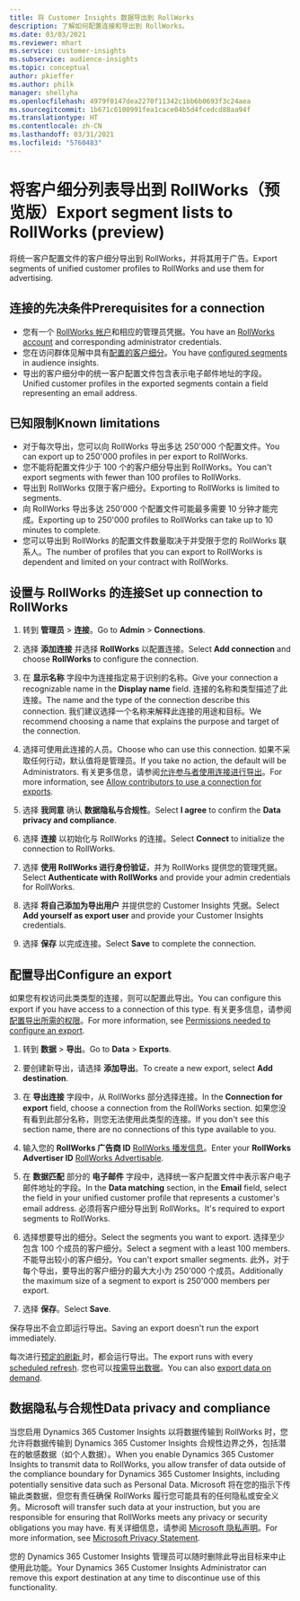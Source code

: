 ```yaml
---
title: 将 Customer Insights 数据导出到 RollWorks
description: 了解如何配置连接和导出到 RollWorks。
ms.date: 03/03/2021
ms.reviewer: mhart
ms.service: customer-insights
ms.subservice: audience-insights
ms.topic: conceptual
author: pkieffer
ms.author: philk
manager: shellyha
ms.openlocfilehash: 4979f0147dea2270f11342c1bb6b0693f3c24aea
ms.sourcegitcommit: 1b671c6100991fea1cace04b5d4fcedcd88aa94f
ms.translationtype: HT
ms.contentlocale: zh-CN
ms.lasthandoff: 03/31/2021
ms.locfileid: "5760483"
---
```

# <a name="export-segment-lists-to-rollworks-preview"></a><span data-ttu-id="6c9b6-103">将客户细分列表导出到 RollWorks（预览版）</span><span class="sxs-lookup"><span data-stu-id="6c9b6-103">Export segment lists to RollWorks (preview)</span></span>

<span data-ttu-id="6c9b6-104">将统一客户配置文件的客户细分导出到 RollWorks，并将其用于广告。</span><span class="sxs-lookup"><span data-stu-id="6c9b6-104">Export segments of unified customer profiles to RollWorks and use them for advertising.</span></span> 

## <a name="prerequisites-for-a-connection"></a><span data-ttu-id="6c9b6-105">连接的先决条件</span><span class="sxs-lookup"><span data-stu-id="6c9b6-105">Prerequisites for a connection</span></span>

-   <span data-ttu-id="6c9b6-106">您有一个 [RollWorks 帐户](https://www.rollworks.com/)和相应的管理员凭据。</span><span class="sxs-lookup"><span data-stu-id="6c9b6-106">You have an [RollWorks account](https://www.rollworks.com/) and corresponding administrator credentials.</span></span>
-   <span data-ttu-id="6c9b6-107">您在访问群体见解中具有[配置的客户细分](segments.md)。</span><span class="sxs-lookup"><span data-stu-id="6c9b6-107">You have [configured segments](segments.md) in audience insights.</span></span>
-   <span data-ttu-id="6c9b6-108">导出的客户细分中的统一客户配置文件包含表示电子邮件地址的字段。</span><span class="sxs-lookup"><span data-stu-id="6c9b6-108">Unified customer profiles in the exported segments contain a field representing an email address.</span></span>

## <a name="known-limitations"></a><span data-ttu-id="6c9b6-109">已知限制</span><span class="sxs-lookup"><span data-stu-id="6c9b6-109">Known limitations</span></span>

- <span data-ttu-id="6c9b6-110">对于每次导出，您可以向 RollWorks 导出多达 250'000 个配置文件。</span><span class="sxs-lookup"><span data-stu-id="6c9b6-110">You can export up to 250'000 profiles in per export to RollWorks.</span></span>
- <span data-ttu-id="6c9b6-111">您不能将配置文件少于 100 个的客户细分导出到 RollWorks。</span><span class="sxs-lookup"><span data-stu-id="6c9b6-111">You can't export segments with fewer than 100 profiles to RollWorks.</span></span> 
- <span data-ttu-id="6c9b6-112">导出到 RollWorks 仅限于客户细分。</span><span class="sxs-lookup"><span data-stu-id="6c9b6-112">Exporting to RollWorks is limited to segments.</span></span>
- <span data-ttu-id="6c9b6-113">向 RollWorks 导出多达 250'000 个配置文件可能最多需要 10 分钟才能完成。</span><span class="sxs-lookup"><span data-stu-id="6c9b6-113">Exporting up to 250'000 profiles to RollWorks can take up to 10 minutes to complete.</span></span> 
- <span data-ttu-id="6c9b6-114">您可以导出到 RollWorks 的配置文件数量取决于并受限于您的 RollWorks 联系人。</span><span class="sxs-lookup"><span data-stu-id="6c9b6-114">The number of profiles that you can export to RollWorks is dependent and limited on your contract with RollWorks.</span></span>

## <a name="set-up-connection-to-rollworks"></a><span data-ttu-id="6c9b6-115">设置与 RollWorks 的连接</span><span class="sxs-lookup"><span data-stu-id="6c9b6-115">Set up connection to RollWorks</span></span>

1. <span data-ttu-id="6c9b6-116">转到 **管理员** > **连接**。</span><span class="sxs-lookup"><span data-stu-id="6c9b6-116">Go to **Admin** > **Connections**.</span></span>

1. <span data-ttu-id="6c9b6-117">选择 **添加连接** 并选择 **RollWorks** 以配置连接。</span><span class="sxs-lookup"><span data-stu-id="6c9b6-117">Select **Add connection** and choose **RollWorks** to configure the connection.</span></span>

1. <span data-ttu-id="6c9b6-118">在 **显示名称** 字段中为连接指定易于识别的名称。</span><span class="sxs-lookup"><span data-stu-id="6c9b6-118">Give your connection a recognizable name in the **Display name** field.</span></span> <span data-ttu-id="6c9b6-119">连接的名称和类型描述了此连接。</span><span class="sxs-lookup"><span data-stu-id="6c9b6-119">The name and the type of the connection describe this connection.</span></span> <span data-ttu-id="6c9b6-120">我们建议选择一个名称来解释此连接的用途和目标。</span><span class="sxs-lookup"><span data-stu-id="6c9b6-120">We recommend choosing a name that explains the purpose and target of the connection.</span></span>

1. <span data-ttu-id="6c9b6-121">选择可使用此连接的人员。</span><span class="sxs-lookup"><span data-stu-id="6c9b6-121">Choose who can use this connection.</span></span> <span data-ttu-id="6c9b6-122">如果不采取任何行动，默认值将是管理员。</span><span class="sxs-lookup"><span data-stu-id="6c9b6-122">If you take no action, the default will be Administrators.</span></span> <span data-ttu-id="6c9b6-123">有关更多信息，请参阅[允许参与者使用连接进行导出](connections.md#allow-contributors-to-use-a-connection-for-exports)。</span><span class="sxs-lookup"><span data-stu-id="6c9b6-123">For more information, see [Allow contributors to use a connection for exports](connections.md#allow-contributors-to-use-a-connection-for-exports).</span></span>

1. <span data-ttu-id="6c9b6-124">选择 **我同意** 确认 **数据隐私与合规性**。</span><span class="sxs-lookup"><span data-stu-id="6c9b6-124">Select **I agree** to confirm the **Data privacy and compliance**.</span></span>

1. <span data-ttu-id="6c9b6-125">选择 **连接** 以初始化与 RollWorks 的连接。</span><span class="sxs-lookup"><span data-stu-id="6c9b6-125">Select **Connect** to initialize the connection to RollWorks.</span></span>

1. <span data-ttu-id="6c9b6-126">选择 **使用 RollWorks 进行身份验证**，并为 RollWorks 提供您的管理凭据。</span><span class="sxs-lookup"><span data-stu-id="6c9b6-126">Select **Authenticate with RollWorks** and provide your admin credentials for RollWorks.</span></span>

1. <span data-ttu-id="6c9b6-127">选择 **将自己添加为导出用户** 并提供您的 Customer Insights 凭据。</span><span class="sxs-lookup"><span data-stu-id="6c9b6-127">Select **Add yourself as export user** and provide your Customer Insights credentials.</span></span>

1. <span data-ttu-id="6c9b6-128">选择 **保存** 以完成连接。</span><span class="sxs-lookup"><span data-stu-id="6c9b6-128">Select **Save** to complete the connection.</span></span>

## <a name="configure-an-export"></a><span data-ttu-id="6c9b6-129">配置导出</span><span class="sxs-lookup"><span data-stu-id="6c9b6-129">Configure an export</span></span>

<span data-ttu-id="6c9b6-130">如果您有权访问此类类型的连接，则可以配置此导出。</span><span class="sxs-lookup"><span data-stu-id="6c9b6-130">You can configure this export if you have access to a connection of this type.</span></span> <span data-ttu-id="6c9b6-131">有关更多信息，请参阅[配置导出所需的权限](export-destinations.md#set-up-a-new-export)。</span><span class="sxs-lookup"><span data-stu-id="6c9b6-131">For more information, see [Permissions needed to configure an export](export-destinations.md#set-up-a-new-export).</span></span>

1. <span data-ttu-id="6c9b6-132">转到 **数据** > **导出**。</span><span class="sxs-lookup"><span data-stu-id="6c9b6-132">Go to **Data** > **Exports**.</span></span>

1. <span data-ttu-id="6c9b6-133">要创建新导出，请选择 **添加导出**。</span><span class="sxs-lookup"><span data-stu-id="6c9b6-133">To create a new export, select **Add destination**.</span></span>

1. <span data-ttu-id="6c9b6-134">在 **导出连接** 字段中，从 RollWorks 部分选择连接。</span><span class="sxs-lookup"><span data-stu-id="6c9b6-134">In the **Connection for export** field, choose a connection from the RollWorks section.</span></span> <span data-ttu-id="6c9b6-135">如果您没有看到此部分名称，则您无法使用此类型的连接。</span><span class="sxs-lookup"><span data-stu-id="6c9b6-135">If you don't see this section name, there are no connections of this type available to you.</span></span>

1. <span data-ttu-id="6c9b6-136">输入您的 **RollWorks 广告商 ID** [RollWorks 播发信息](https://help.adroll.com/hc/articles/212011838-Advertiser-Profiles)。</span><span class="sxs-lookup"><span data-stu-id="6c9b6-136">Enter your **RollWorks Advertiser ID** [RollWorks Advertisable](https://help.adroll.com/hc/articles/212011838-Advertiser-Profiles).</span></span>

3. <span data-ttu-id="6c9b6-137">在 **数据匹配** 部分的 **电子邮件** 字段中，选择统一客户配置文件中表示客户电子邮件地址的字段。</span><span class="sxs-lookup"><span data-stu-id="6c9b6-137">In the **Data matching** section, in the **Email** field, select the field in your unified customer profile that represents a customer's email address.</span></span> <span data-ttu-id="6c9b6-138">必须将客户细分导出到 RollWorks。</span><span class="sxs-lookup"><span data-stu-id="6c9b6-138">It's required to export segments to RollWorks.</span></span>

1. <span data-ttu-id="6c9b6-139">选择想要导出的细分。</span><span class="sxs-lookup"><span data-stu-id="6c9b6-139">Select the segments you want to export.</span></span> <span data-ttu-id="6c9b6-140">选择至少包含 100 个成员的客户细分。</span><span class="sxs-lookup"><span data-stu-id="6c9b6-140">Select a segment with a least 100 members.</span></span> <span data-ttu-id="6c9b6-141">不能导出较小的客户细分。</span><span class="sxs-lookup"><span data-stu-id="6c9b6-141">You can't export smaller segments.</span></span> <span data-ttu-id="6c9b6-142">此外，对于每个导出，要导出的客户细分的最大大小为 250'000 个成员。</span><span class="sxs-lookup"><span data-stu-id="6c9b6-142">Additionally the maximum size of a segment to export is 250'000 members per export.</span></span> 

1. <span data-ttu-id="6c9b6-143">选择 **保存**。</span><span class="sxs-lookup"><span data-stu-id="6c9b6-143">Select **Save**.</span></span>

<span data-ttu-id="6c9b6-144">保存导出不会立即运行导出。</span><span class="sxs-lookup"><span data-stu-id="6c9b6-144">Saving an export doesn't run the export immediately.</span></span>

<span data-ttu-id="6c9b6-145">每次进行[预定的刷新 ](system.md#schedule-tab)时，都会运行导出。</span><span class="sxs-lookup"><span data-stu-id="6c9b6-145">The export runs with every [scheduled refresh](system.md#schedule-tab).</span></span> <span data-ttu-id="6c9b6-146">您也可以[按需导出数据](export-destinations.md#run-exports-on-demand)。</span><span class="sxs-lookup"><span data-stu-id="6c9b6-146">You can also [export data on demand](export-destinations.md#run-exports-on-demand).</span></span> 


## <a name="data-privacy-and-compliance"></a><span data-ttu-id="6c9b6-147">数据隐私与合规性</span><span class="sxs-lookup"><span data-stu-id="6c9b6-147">Data privacy and compliance</span></span>

<span data-ttu-id="6c9b6-148">当您启用 Dynamics 365 Customer Insights 以将数据传输到 RollWorks 时，您允许将数据传输到 Dynamics 365 Customer Insights 合规性边界之外，包括潜在的敏感数据（如个人数据）。</span><span class="sxs-lookup"><span data-stu-id="6c9b6-148">When you enable Dynamics 365 Customer Insights to transmit data to RollWorks, you allow transfer of data outside of the compliance boundary for Dynamics 365 Customer Insights, including potentially sensitive data such as Personal Data.</span></span> <span data-ttu-id="6c9b6-149">Microsoft 将在您的指示下传输此类数据，但您有责任确保 RollWorks 履行您可能具有的任何隐私或安全义务。</span><span class="sxs-lookup"><span data-stu-id="6c9b6-149">Microsoft will transfer such data at your instruction, but you are responsible for ensuring that RollWorks meets any privacy or security obligations you may have.</span></span> <span data-ttu-id="6c9b6-150">有关详细信息，请参阅 [Microsoft 隐私声明](https://go.microsoft.com/fwlink/?linkid=396732)。</span><span class="sxs-lookup"><span data-stu-id="6c9b6-150">For more information, see [Microsoft Privacy Statement](https://go.microsoft.com/fwlink/?linkid=396732).</span></span>

<span data-ttu-id="6c9b6-151">您的 Dynamics 365 Customer Insights 管理员可以随时删除此导出目标来中止使用此功能。</span><span class="sxs-lookup"><span data-stu-id="6c9b6-151">Your Dynamics 365 Customer Insights Administrator can remove this export destination at any time to discontinue use of this functionality.</span></span>
